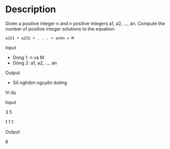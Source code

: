 # Description

Given a positive integer n and n positive integers a1, a2, ..., an. Compute the number of positive integer solutions to the equation:
    
    a1X1 + a2X2 + . . . + anXn = M

Input

- Dòng 1: n và M
- Dòng 2: a1, a2, ..., an

Output

- Số nghiệm nguyên dương

Ví dụ

Input

3 5

1 1 1

Output

6